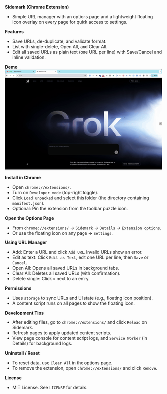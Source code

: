 **Sidemark (Chrome Extension)**

- Simple URL manager with an options page and a lightweight floating icon overlay on every page for quick access to settings.

**Features**
- Save URLs, de-duplicate, and validate format.
- List with single-delete, Open All, and Clear All.
- Edit all saved URLs as plain text (one URL per line) with Save/Cancel and inline validation.

**Demo**
![Sidemark demo](assets/demo.gif)

**Install in Chrome**
- Open `chrome://extensions/`.
- Turn on `Developer mode` (top-right toggle).
- Click `Load unpacked` and select this folder (the directory containing `manifest.json`).
- Optional: Pin the extension from the toolbar puzzle icon.

**Open the Options Page**
- From `chrome://extensions/` → `Sidemark` → `Details` → `Extension options`.
- Or use the floating icon on any page → `Settings`.

**Using URL Manager**
- Add: Enter a URL and click `Add URL`. Invalid URLs show an error.
- Edit as text: Click `Edit as Text`, edit one URL per line, then `Save` or `Cancel`.
- Open All: Opens all saved URLs in background tabs.
- Clear All: Deletes all saved URLs (with confirmation).
- Delete single: Click `×` next to an entry.

**Permissions**
- Uses `storage` to sync URLs and UI state (e.g., floating icon position).
- A content script runs on all pages to show the floating icon.

**Development Tips**
- After editing files, go to `chrome://extensions/` and click `Reload` on Sidemark.
- Refresh pages to apply updated content scripts.
- View page console for content script logs, and `Service Worker` (in Details) for background logs.

**Uninstall / Reset**
- To reset data, use `Clear All` in the options page.
- To remove the extension, open `chrome://extensions/` and click `Remove`.

**License**
- MIT License. See `LICENSE` for details.
